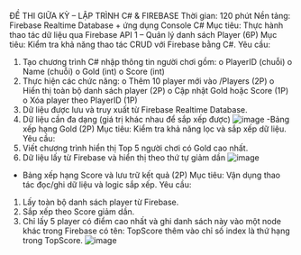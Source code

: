 ĐỀ THI GIỮA KỲ – LẬP TRÌNH C# & FIREBASE
Thời gian: 120 phút 
Nền tảng: Firebase Realtime Database + ứng dụng Console C# 
 Mục tiêu: Thực hành thao tác dữ liệu qua Firebase API 
1 – Quản lý danh sách Player (6P)
Mục tiêu: Kiểm tra khả năng thao tác CRUD với Firebase bằng C#.
Yêu cầu:
1. Tạo chương trình C# nhập thông tin người chơi gồm:
o PlayerID (chuỗi)
o Name (chuỗi)
o Gold (int)
o Score (int)
2. Thực hiện các chức năng:
o Thêm 10 player mới vào /Players (2P)
o Hiển thị toàn bộ danh sách player (2P)
o Cập nhật Gold hoặc Score (1P)
o Xóa player theo PlayerID (1P)
3. Dữ liệu được lưu và truy xuất từ Firebase Realtime Database.
4. Dữ liệu cần đa dạng (giá trị khác nhau để sắp xếp được)
![image](https://github.com/user-attachments/assets/166be45c-0803-4f24-b89f-cec9f8f8ef32)
-Bảng xếp hạng Gold (2P)
Mục tiêu: Kiểm tra khả năng lọc và sắp xếp dữ liệu.
Yêu cầu:
1. Viết chương trình hiển thị Top 5 người chơi có Gold cao nhất.
2. Dữ liệu lấy từ Firebase và hiển thị theo thứ tự giảm dần
![image](https://github.com/user-attachments/assets/f43fc034-f1af-438c-ad77-361b0f4a9d56)
- Bảng xếp hạng Score và lưu trữ kết quả (2P)
Mục tiêu: Vận dụng thao tác đọc/ghi dữ liệu và logic sắp xếp.
Yêu cầu:
1. Lấy toàn bộ danh sách player từ Firebase.
2. Sắp xếp theo Score giảm dần.
3. Chỉ lấy 5 player có điểm cao nhất và ghi danh sách này vào một node khác trong 
Firebase có tên: TopScore thêm vào chỉ số index là thứ hạng trong TopScore.
![image](https://github.com/user-attachments/assets/03f6f553-039d-4b13-a4fc-1d309e8122f3)


